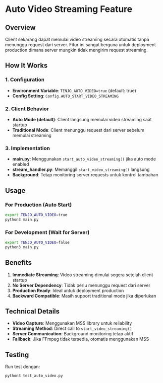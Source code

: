 # Auto Video Streaming Feature

## Overview
Client sekarang dapat memulai video streaming secara otomatis tanpa menunggu request dari server. Fitur ini sangat berguna untuk deployment production dimana server mungkin tidak mengirim request streaming.

## How It Works

### 1. Configuration
- **Environment Variable**: `TENJO_AUTO_VIDEO=true` (default: true)
- **Config Setting**: `Config.AUTO_START_VIDEO_STREAMING`

### 2. Client Behavior
- **Auto Mode (default)**: Client langsung memulai video streaming saat startup
- **Traditional Mode**: Client menunggu request dari server sebelum memulai streaming

### 3. Implementation
- **main.py**: Menggunakan `start_auto_video_streaming()` jika auto mode enabled
- **stream_handler.py**: Memanggil `start_video_streaming()` langsung
- **Background**: Tetap monitoring server requests untuk kontrol tambahan

## Usage

### For Production (Auto Start)
```bash
export TENJO_AUTO_VIDEO=true
python3 main.py
```

### For Development (Wait for Server)
```bash
export TENJO_AUTO_VIDEO=false
python3 main.py
```

## Benefits
1. **Immediate Streaming**: Video streaming dimulai segera setelah client startup
2. **No Server Dependency**: Tidak perlu menunggu request dari server
3. **Production Ready**: Ideal untuk deployment production
4. **Backward Compatible**: Masih support traditional mode jika diperlukan

## Technical Details
- **Video Capture**: Menggunakan MSS library untuk reliability
- **Streaming Method**: Direct call to `start_video_streaming()`
- **Server Communication**: Background monitoring tetap aktif
- **Fallback**: Jika FFmpeg tidak tersedia, otomatis menggunakan MSS

## Testing
Run test dengan:
```bash
python3 test_auto_video.py
```
